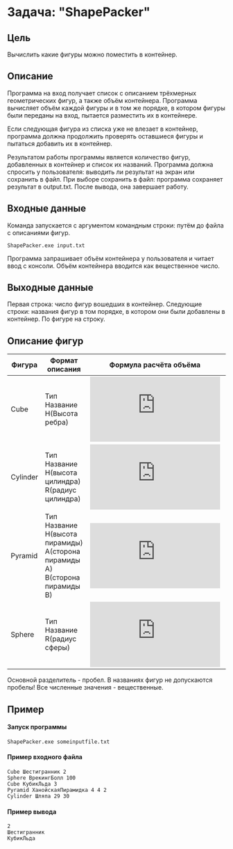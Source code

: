 # Задача: "ShapePacker"
## Цель

Вычислить какие фигуры можно поместить в контейнер.

## Описание 

Программа на вход получает список с описанием трёхмерных геометрических фигур, а также объём контейнера. Программа вычисляет объём каждой фигуры и в том же порядке, в котором фигуры были переданы на вход, пытается разместить их в контейнере. 

Если следующая фигура из списка уже не влезает в контейнер, программа должна продолжить проверять оставшиеся фигуры и пытаться добавить их в контейнер.

Результатом работы программы является количество фигур, добавленных в контейнер и список их названий.
Программа должна спросить у пользователя: выводить ли результат на экран или сохранить в файл.
При выборе сохранить в файл: программа сохраняет результат в output.txt.
После вывода, она завершает работу.

## Входные данные

Команда запускается с аргументом командным строки: путём до файла с описаниями фигур.

```
ShapePacker.exe input.txt
```

Программа запрашивает объём контейнера у пользователя и читает ввод с консоли. Объём контейнера вводится как вещественное число.

## Выходные данные

Первая строка: число фигур вошедших в контейнер.
Следующие строки: названия фигур в том порядке, в котором они были добавлены в контейнер. По фигуре на строку.

## Описание фигур

Фигура | Формат описания | Формула расчёта объёма | Пример
------------ | -------------  | ------------- | ------------- 
Cube | Тип Название H(Высота ребра) | ![Объём куба](http://www.sciweavers.org/tex2img.php?eq=%20H%5E%7B3%7D%20&bc=White&fc=Black&im=png&fs=12&ff=arev&edit=0)| Cube Кубик-Рубик 3
Cylinder| Тип Название H(высота цилиндра) R(радиус цилиндра) | ![Объём цилиндра](http://www.sciweavers.org/tex2img.php?eq=%20%20%5Cpi%20R%5E%7B2%7D%20H&bc=White&fc=Black&im=png&fs=12&ff=arev&edit=0) | Cylinder Бочонок 3 2.4
Pyramid | Тип Название H(высота пирамиды) A(сторона пирамиды A) B(сторона пирамиды B) | ![Объём пирамиды](http://www.sciweavers.org/tex2img.php?eq=%20%5Cfrac%7BABH%7D%7B3%7D%20&bc=White&fc=Black&im=png&fs=12&ff=arev&edit=0) | Pyramid ГробницаМопса 7 2 3
Sphere | Тип Название R(радиус сферы) | ![Объём сферы](http://www.sciweavers.org/tex2img.php?eq=%20%5Cfrac%7B4%7D%7B3%7D%20%20%5Cpi%20%20R%5E%7B3%7D%20&bc=White&fc=Black&im=png&fs=12&ff=arev&edit=0) | Sphere Дискошар 3

Основной разделитель - пробел. В названиях фигур не допускаются пробелы! Все численные значения - вещественные.

## Пример

#### Запуск программы
```
ShapePacker.exe someinputfile.txt
```

#### Пример входного файла

```
Cube Шестигранник 2
Sphere ВрекингБолл 100
Cube КубикЛьда 3
Pyramid ХанойскаяПирамидка 4 4 2
Cylinder Шляпа 29 30
```

#### Пример вывода
```
2
Шестигранник
КубикЛьда